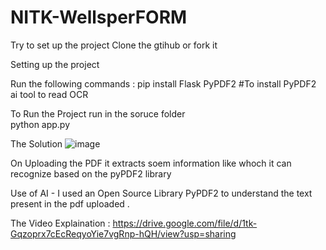 # NITK-WellsperFORM
Try to set up the project 
Clone the gtihub or fork it 

Setting up the project

Run the following commands  :
pip install Flask PyPDF2 #To install PyPDF2 ai tool to read OCR

To Run the Project run in the soruce folder  
python app.py

The Solution 
![image](https://github.com/user-attachments/assets/1b67b245-ae73-4ed7-bf22-073e52da04ca)

On Uploading the PDF it extracts soem information like whoch it can recognize based on the pyPDF2 library 

Use of AI - I used an Open Source Library PyPDF2 to understand the text present in the pdf uploaded .

The Video Explaination :
https://drive.google.com/file/d/1tk-Gqzoprx7cEcReqyoYie7vgRnp-hQH/view?usp=sharing
